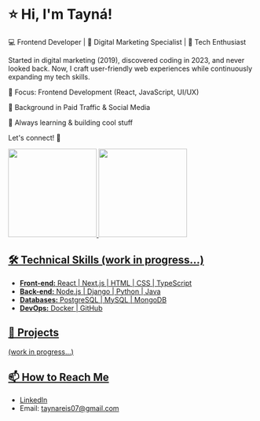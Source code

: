 # ⭐ Hi, I'm Tayná!

💻 Frontend Developer | 🎯 Digital Marketing Specialist | 🚀 Tech Enthusiast

Started in digital marketing (2019), discovered coding in 2023, and never looked back. Now, I craft user-friendly web experiences while continuously expanding my tech skills.

🔹 Focus: Frontend Development (React, JavaScript, UI/UX)

🔹 Background in Paid Traffic & Social Media

🔹 Always learning & building cool stuff

Let's connect! 🚀

<div>
<a href="https://github.com/tayreis">
<img loading="lazy" height="180em" src="https://github-readme-stats.vercel.app/api/top-langs/?username=tayreis&layout=compact&langs_count=7&theme=radical"/>
<img loading="lazy" height="180em" src="https://github-readme-stats.vercel.app/api?username=tayreis&theme=radical&show_icons=true"/>
</div>

## 🛠️ Technical Skills (work in progress...)
- **Front-end:** React | Next.js | HTML | CSS | TypeScript
- **Back-end:** Node.js | Django | Python | Java
- **Databases:** PostgreSQL | MySQL | MongoDB
- **DevOps:** Docker | GitHub

## 💼 Projects 
(work in progress...)

## 📫 How to Reach Me
- [LinkedIn](https://www.linkedin.com/in/taynareis/)
- Email: taynareis07@gmail.com

